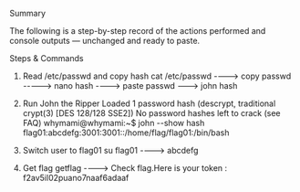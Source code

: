 Summary

The following is a step-by-step record of the actions performed and console outputs — unchanged and ready to paste.

Steps & Commands
1. Read /etc/passwd and copy hash
cat /etc/passwd ----> copy passwd -----> nano hash ----> paste passwd ---> john hash

2. Run John the Ripper
Loaded 1 password hash (descrypt, traditional crypt(3) [DES 128/128 SSE2])
No password hashes left to crack (see FAQ)
whymami@whymami:~$ john --show hash
flag01:abcdefg:3001:3001::/home/flag/flag01:/bin/bash

3. Switch user to flag01
su flag01 ----> abcdefg

4. Get flag
getflag ----> Check flag.Here is your token : f2av5il02puano7naaf6adaaf